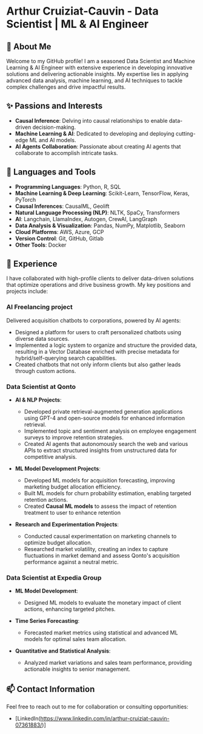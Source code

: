 # Arthur Cruiziat-Cauvin - Data Scientist | ML & AI Engineer

## 🌱 About Me

Welcome to my GitHub profile! I am a seasoned Data Scientist and Machine Learning & AI Engineer with extensive experience in developing innovative solutions and delivering actionable insights. My expertise lies in applying advanced data analysis, machine learning, and AI techniques to tackle complex challenges and drive impactful results.

## ✨ Passions and Interests
- **Causal Inference**: Delving into causal relationships to enable data-driven decision-making.
- **Machine Learning & AI**: Dedicated to developing and deploying cutting-edge ML and AI models.
- **AI Agents Collaboration**: Passionate about creating AI agents that collaborate to accomplish intricate tasks.

## 🧰 Languages and Tools
- **Programming Languages**: Python, R, SQL
- **Machine Learning & Deep Learning**: Scikit-Learn, TensorFlow, Keras, PyTorch
- **Causal Inferences**: CausalML, Geolift
- **Natural Language Processing (NLP)**: NLTK, SpaCy, Transformers
- **AI**: Langchain, LlamaIndex, Autogen, CrewAI, LangGraph
- **Data Analysis & Visualization**: Pandas, NumPy, Matplotlib, Seaborn
- **Cloud Platforms**: AWS, Azure, GCP
- **Version Control**: Git, GitHub, Gitlab
- **Other Tools**: Docker

## 🔭 Experience

I have collaborated with high-profile clients to deliver data-driven solutions that optimize operations and drive business growth. My key positions and projects include:

### AI Freelancing project
Delivered acquisition chatbots to corporations, powered by AI agents:
- Designed a platform for users to craft personalized chatbots using diverse data sources.
- Implemented a logic system to organize and structure the provided data, resulting in a Vector Database enriched with precise metadata for hybrid/self-querying search capabilities.
- Created chatbots that not only inform clients but also gather leads through custom actions.

### Data Scientist at Qonto
- **AI & NLP Projects**:
  - Developed private retrieval-augmented generation applications using GPT-4 and open-source models for enhanced information retrieval.
  - Implemented topic and sentiment analysis on employee engagement surveys to improve retention strategies.
  - Created AI agents that autonomously search the web and various APIs to extract structured insights from unstructured data for competitive analysis.

- **ML Model Development Projects**:
  - Developed ML models for acquisition forecasting, improving marketing budget allocation efficiency.
  - Built ML models for churn probability estimation, enabling targeted retention actions.
  - Created **Causal ML models** to assess the impact of retention treatment to user to enhance retention

- **Research and Experimentation Projects**:
  - Conducted causal experimentation on marketing channels to optimize budget allocation.
  - Researched market volatility, creating an index to capture fluctuations in market demand and assess Qonto's acquisition performance against a neutral metric.

### Data Scientist at Expedia Group
- **ML Model Development**:
  - Designed ML models to evaluate the monetary impact of client actions, enhancing targeted pitches.

- **Time Series Forecasting**:
  - Forecasted market metrics using statistical and advanced ML models for optimal sales team allocation.

- **Quantitative and Statistical Analysis**:
  - Analyzed market variations and sales team performance, providing actionable insights to senior management.

<!--
## Projects

### [Project A: Predictive Analytics for Sales Forecasting](https://github.com/arthurcruiziat/project-a)
- **Technologies Used**: Python, Scikit-Learn, Pandas, NumPy, Matplotlib
- **Description**: Developed and deployed a predictive model to forecast sales, resulting in a 15% increase in accuracy over previous methods.

### [Project B: NLP for Customer Feedback Analysis](https://github.com/arthurcruiziat/project-b)
- **Technologies Used**: Python, NLTK, SpaCy, Transformers
- **Description**: Built an NLP pipeline to analyze customer feedback, providing insights that helped improve customer satisfaction by 10%.

### [Project C: Deep Learning for Image Classification](https://github.com/arthurcruiziat/project-c)
- **Technologies Used**: Python, TensorFlow, Keras, OpenCV
- **Description**: Created a deep learning model for image classification with a 95% accuracy rate.

<!--
## 🔭 Featured Projects

### 1. Churn Prediction Model

- **Description:** Developed a machine learning model to predict customer churn for a telecommunications company, leveraging customer data and usage patterns.
- **Technologies:** Python, scikit-learn, XGBoost, Pandas, NumPy
- **Approach:** Performed data preprocessing, feature engineering, and model selection. Implemented an XGBoost classifier and achieved an AUC score of 0.85.

### 2. Fraud Detection System

- **Description:** Built a fraud detection system for a financial institution using anomaly detection techniques and deep learning models.
- **Technologies:** Python, TensorFlow, Keras, Pandas, NumPy
- **Approach:** Implemented an autoencoder for unsupervised anomaly detection and a deep neural network for supervised fraud classification. Achieved an F1-score of 0.92.

### 3. Causal Inference for Marketing Campaigns

- **Description:** Conducted causal inference analysis to measure the impact of marketing campaigns on customer engagement and sales using geo-lift techniques.
- **Technologies:** Python, CausalML, Econml, Pandas, NumPy
- **Approach:** Utilized causal inference methods, including double machine learning and synthetic control methods, to estimate the causal effect of marketing interventions.
-->

## 📫 Contact Information
Feel free to reach out to me for collaboration or consulting opportunities:
- [LinkedIn(https://www.linkedin.com/in/arthur-cruiziat-cauvin-07361883/)]

<!--
**Starbz/Starbz** is a ✨ _special_ ✨ repository because its `README.md` (this file) appears on your GitHub profile.

Here are some ideas to get you started:

- 🔭 I’m currently working on ...
- 🌱 I’m currently learning ...
- 👯 I’m looking to collaborate on ...
- 🤔 I’m looking for help with ...
- 💬 Ask me about ...
- 📫 How to reach me: ...
- 😄 Pronouns: ...
- ⚡ Fun fact: ...
-->
